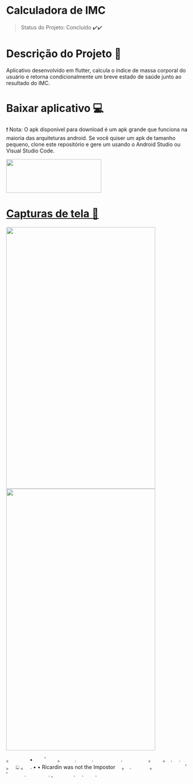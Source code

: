 # Calculadora de IMC
> Status do Projeto: Concluído :heavy_check_mark::heavy_check_mark:
# Descrição do Projeto  :pencil:
Aplicativo desenvolvido em flutter,  calcula o índice de massa corporal do usuário e retorna condicionalmente um breve estado de saúde junto ao resultado do IMC.
# Baixar aplicativo 💻
 :exclamation: Nota: O apk disponível para download é um apk grande que funciona na maioria das arquiteturas android. Se você  quiser um apk de tamanho pequeno, clone este repositório e gere um usando o Android Studio ou Visual Studio Code.

<a href="https://github.com/monteiroricardo/CALC_IMC/blob/master/arquivos/app.apk">
<img src="https://github.com/monteiroricardo/CALC_IMC/blob/master/arquivos/apk_btn.png" width="255" height="90" />
</ a>

# Capturas de tela :mag_right: 



<div>
<a>
    <img src="https://github.com/monteiroricardo/CALC_IMC/blob/master/arquivos/cap01.png"  width="400"
               height="700"
	display: inline-block;
/>
</a>
<a>
    <img src="https://github.com/monteiroricardo/CALC_IMC/blob/master/arquivos/cap02.png"  width="400"
               height="700"
	display: inline-block;
/>
</a>

。　　　　•　 　ﾟ　　。
　　.　　　.　　　 　　.　　　　　。　　 。　.
　.　　 。　 ඞ 。　 . •
• Ricardin was not the Impostor　 。　.
　 　　。　　 　　　　ﾟ　　　.　 　　　.
,　　　　.　 .　　 .
